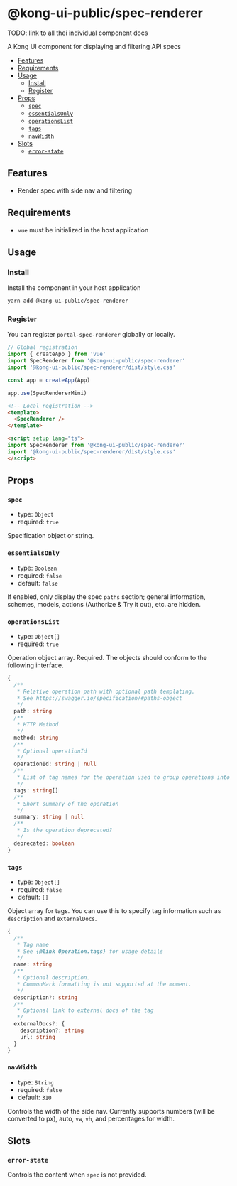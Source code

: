 # @kong-ui-public/spec-renderer

TODO: link to all thei individual component docs

A Kong UI component for displaying and filtering API specs

- [Features](#features)
- [Requirements](#requirements)
- [Usage](#usage)
  - [Install](#install)
  - [Register](#register)
- [Props](#props)
  - [`spec`](#spec)
  - [`essentialsOnly`](#essentialsonly)
  - [`operationsList`](#operationslist)
  - [`tags`](#tags)
  - [`navWidth`](#navwidth)
- [Slots](#slots)
  - [`error-state`](#error-state)

## Features

- Render spec with side nav and filtering

## Requirements

- `vue` must be initialized in the host application

## Usage

### Install

Install the component in your host application

```sh
yarn add @kong-ui-public/spec-renderer
```

### Register

You can register `portal-spec-renderer` globally or locally.

```typescript
// Global registration
import { createApp } from 'vue'
import SpecRenderer from '@kong-ui-public/spec-renderer'
import '@kong-ui-public/spec-renderer/dist/style.css'

const app = createApp(App)

app.use(SpecRendererMini)

```

```html
<!-- Local registration -->
<template>
  <SpecRenderer />
</template>

<script setup lang="ts">
import SpecRenderer from '@kong-ui-public/spec-renderer'
import '@kong-ui-public/spec-renderer/dist/style.css'
</script>
```

## Props

### `spec`

- type: `Object`
- required: `true`

Specification object or string.

### `essentialsOnly`

- type: `Boolean`
- required: `false`
- default: `false`

If enabled, only display the spec `paths` section; general information, schemes, models, actions (Authorize & Try it out), etc. are hidden.

### `operationsList`

- type: `Object[]`
- required: `true`

Operation object array. Required.
The objects should conform to the following interface.

```typescript
{
  /**
   * Relative operation path with optional path templating.
   * See https://swagger.io/specification/#paths-object
   */
  path: string
  /**
   * HTTP Method
   */
  method: string
  /**
   * Optional operationId
   */
  operationId: string | null
  /**
   * List of tag names for the operation used to group operations into sections
   */
  tags: string[]
  /**
   * Short summary of the operation
   */
  summary: string | null
  /**
   * Is the operation deprecated?
   */
  deprecated: boolean
}
```

### `tags`

- type: `Object[]`
- required: `false`
- default: `[]`

Object array for tags. You can use this to specify tag information such as `description` and `externalDocs`.

```typescript
{
  /**
   * Tag name
   * See {@link Operation.tags} for usage details
   */
  name: string
  /**
   * Optional description.
   * CommonMark formatting is not supported at the moment.
   */
  description?: string
  /**
   * Optional link to external docs of the tag
   */
  externalDocs?: {
    description?: string
    url: string
  }
}
```

### `navWidth`

- type: `String`
- required: `false`
- default: `310`

Controls the width of the side nav. Currently supports numbers (will be converted to px), auto, `vw`, `vh`, and percentages for width.

## Slots

### `error-state`

Controls the content when `spec` is not provided.
